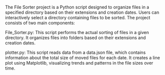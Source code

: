 The File Sorter project is a Python script designed to organize files in a specified directory based on their extensions and creation dates. 
Users can interactively select a directory containing files to be sorted. The project consists of two main components:

File_Sorter.py: This script performs the actual sorting of files in a given directory. It organizes files into folders based on their extensions and creation dates.

plotter.py: This script reads data from a data.json file, which contains information about the total size of moved files for each date.
It creates a line plot using Matplotlib, visualizing trends and patterns in the file sizes over time.